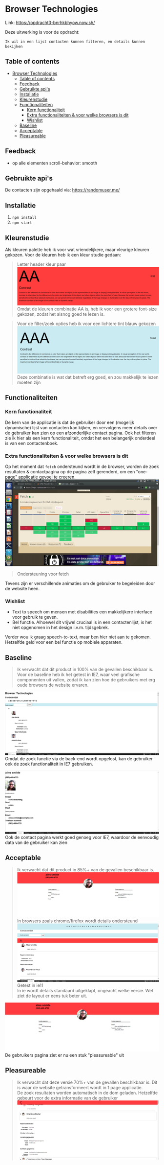 
# Browser Technologies
 Link: https://opdracht3-bnrhkbhyow.now.sh/

Deze uitwerking is voor de opdracht: 
```
Ik wil in een lijst contacten kunnen filteren, en details kunnen bekijken
```

## Table of contents
- [Browser Technologies](#browser-technologies)
    - [Table of contents](#table-of-contents)
    - [Feedback](#feedback)
    - [Gebruikte api's](#gebruikte-apis)
    - [Installatie](#installatie)
    - [Kleurenstudie](#kleurenstudie)
    - [Functionaliteiten](#functionaliteiten)
        - [Kern functionaliteit](#kern-functionaliteit)
        - [Extra functionaliteiten & voor welke browsers is dit](#extra-functionaliteiten-voor-welke-browsers-is-dit)
        - [Wishlist](#wishlist)
    - [Baseline](#baseline)
    - [Acceptable](#acceptable)
    - [Pleasureable](#pleasureable)

## Feedback
* op alle elementen scroll-behavior: smooth

## Gebruikte api's
De contacten zijn opgehaald via: https://randomuser.me/  

## Installatie
1. `npm install`
2. `npm start` 

## Kleurenstudie
Als kleuren palette heb ik voor wat vriendelijkere, maar vleurige kleuren gekozen. 
Voor de kleuren heb ik een kleur studie gedaan:
> Letter header kleur paar
![](images/contrast-rood-zwart.png)  
Omdat de kleuren combinatie AA is, heb ik voor een grotere font-size gekozen, zodat het alsnog goed te lezen is.

> Voor de filter/zoek opties heb ik voor een lichtere tint blauw gekozen
![](images/contrast-blauw-zwart.png)  
Deze combinatie is wat dat betreft erg goed, en zou makkelijk te lezen moeten zijn 

## Functionaliteiten
### Kern functionaliteit
De kern van de applicatie is dat de gebruiker door een (mogelijk dynamische) lijst van contacten kan kijken, en vervolgens meer details over de gebruiker kan zien op een afzonderlijke contact pagina. Ook het filteren zie ik hier als een kern functionaliteit, omdat het een belangerijk onderdeel is van een contactenboek. 


### Extra functionaliteiten & voor welke browsers is dit
Op het moment dat `fetch` ondersteund wordt in de browser, worden de zoek resultaten & contactpagina op de pagina zelf gerenderd, om een "one-page" applicatie gevoel te creeren.
![can-i-use-fetch](images/can-i-use-fetch.png)
> Ondersteuning voor fetch 

Tevens zijn er verschillende animaties om de gebruiker te begeleiden door de website heen.


### Wishlist
- Text to speech om mensen met disabilities een makkelijkere interface voor gebruik te geven. 
- Bel functie. Alhoewel dit vrijwel cruciaal is in een contactenlijst, is het niet opgenomen in het design i.v.m. tijdsgebrek.

Verder wou ik graag speech-to-text, maar ben hier niet aan te gekomen. Hetzelfde geld voor een bel functie op mobiele apparaten.

## Baseline
> Ik verwacht dat dit product in 100% van de gevallen beschikbaar is.
Voor de baseline heb ik het getest in IE7, waar veel grafische componenten uit vallen, zodat ik kan zien hoe de gebruikers met erg oude browsers de website ervaren. 

![baseline-search](images/baseline-search.PNG)
Omdat de zoek functie via de back-end wordt opgelost, kan de gebruiker ook de zoek functionaliteit in IE7 gebruiken.

![base-line-contact](images/baseline-contact.PNG)
Ook de contact pagina werkt goed genoeg voor IE7, waardoor de eenvoudig data van de gebruiker kan zien


## Acceptable
> Ik verwacht dat dit product in 85%+ van de gevallen beschikbaar is.
![acceptable](images/acceptable.png)
In browsers zoals chrome/firefox wordt details ondersteund
![acceptable](images/acceptable-ie-homepage.png)
Getest in ie11  
In ie wordt details standaard uitgeklapt, ongeacht welke versie. Wel ziet de layout er eens tuk beter uit.  

![acceptable](images/acceptable.png)
De gebruikers pagina ziet er nu een stuk "pleasureable" uit

## Pleasureable
> Ik verwacht dat deze versie  70%+ van de gevallen beschikbaar is.
Dit is waar de website getransformeert wordt in 1 page applicatie.  
De zoek resultaten worden automatisch in de dom geladen. Hetzelfde gebeurt voor de extra informatie van de gebruiker
![pleasure](images/pritti.PNG)